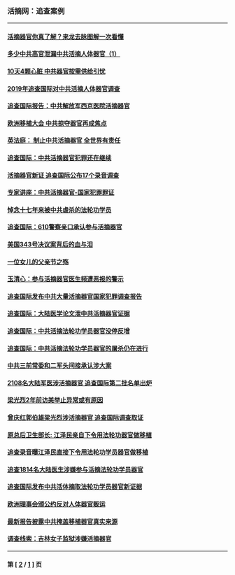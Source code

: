 ### 活摘网：追查案例
---
#### [活摘器官你真了解？来龙去脉图解一次看懂](../../pages/nf5880/n13013820.md?05210430) 
#### [多少中共高官泄漏中共活摘人体器官（1）](../../pages/nf5880/n12671234.md?05210430) 
#### [10天4颗心脏 中共器官按需供给引忧](../../pages/nf5880/n12326366.md?05210430) 
#### [2019年追查国际对中共活摘人体器官调查](../../pages/nf5880/n11917733.md?05210430) 
#### [追查国际报告：中共解放军西京医院活摘器官](../../pages/nf5880/n11838359.md?05210430) 
#### [欧洲移植大会 中共掠夺器官再成焦点](../../pages/nf5880/n11538883.md?05210430) 
#### [英法庭： 制止中共活摘器官 全世界有责任](../../pages/nf5880/n11330691.md?05210430) 
#### [追查国际：中共活摘器官犯罪还在继续](../../pages/nf5880/n11218301.md?05210430) 
#### [活摘器官新证 追查国际公布17个录音调查](../../pages/nf5880/n10897744.md?05210430) 
#### [专家讲座：中共活摘器官-国家犯罪罪证](../../pages/nf5880/n8828153.md?05210430) 
#### [悼念十七年来被中共虐杀的法轮功学员](../../pages/nf5880/n8124823.md?05210430) 
#### [追查国际：610警察亲口承认参与活摘器官](../../pages/nf5880/n8109067.md?05210430) 
#### [美国343号决议案背后的血与泪](../../pages/nf5880/n8020684.md?05210430) 
#### [一位女儿的父亲节之殇](../../pages/nf5880/n8014122.md?05210430) 
#### [玉清心：参与活摘器官医生频遭恶报的警示](../../pages/nf5880/n4637546.md?05210430) 
#### [追查国际发布中共大量活摘器官国家犯罪调查报告](../../pages/nf5880/n4613428.md?05210430) 
#### [追查国际：大陆医学论文泄中共活摘器官证据](../../pages/nf5880/n4608794.md?05210430) 
#### [追查国际：中共活摘法轮功学员器官没停反增](../../pages/nf5880/n4584075.md?05210430) 
#### [追查国际：中共活摘法轮功学员器官的屠杀仍在进行](../../pages/nf5880/n4299154.md?05210430) 
#### [中共三前常委和二军头间接承认涉大案](../../pages/nf5880/n4286244.md?05210430) 
#### [2108名大陆军医涉活摘器官 追查国际第二批名单出炉](../../pages/nf5880/n4284769.md?05210430) 
#### [梁光烈2年前访美举止异常或有原因](../../pages/nf5880/n4279686.md?05210430) 
#### [曾庆红郭伯雄梁光烈涉活摘器官 追查国际调查取证](../../pages/nf5880/n4278462.md?05210430) 
#### [原总后卫生部长: 江泽民亲自下令用法轮功器官做移植](../../pages/nf5880/n4263864.md?05210430) 
#### [追查录音曝江泽民直接下令用法轮功学员器官做移植](../../pages/nf5880/n4261268.md?05210430) 
#### [追查1814名大陆医生涉嫌参与活摘法轮功学员器官](../../pages/nf5880/n4259055.md?05210430) 
#### [追查国际发布中共活体摘取法轮功学员器官新证据](../../pages/nf5880/n4258255.md?05210430) 
#### [欧洲理事会颁公约反对人体器官贩运](../../pages/nf5880/n4206955.md?05210430) 
#### [最新报告披露中共掩盖移植器官真实来源](../../pages/nf5880/n4140084.md?05210430) 
#### [调查线索：吉林女子监狱涉嫌活摘器官](../../pages/nf5880/n4044366.md?05210430) 

---
#### 第 [ [2](./2.md?05210430) / [1](./1.md?05210430) ] 页
